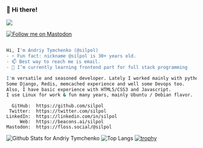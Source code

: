 ### 👋 Hi there!
![](https://komarev.com/ghpvc/?username=silpol&style=flat-square)


<a href="https://floss.social/@silpol" rel="me"><img src="https://img.shields.io/mastodon/follow/109376010072838815?domain=https%3A%2F%2Ffloss.social&label=Follow%20me%20on%20Mastodon&style=social" alt="Follow me on Mastodon" /></a>

<!--
**silpol/silpol** is a ✨ _special_ ✨ repository because its `README.md` (this file) appears on your GitHub profile.

Here are some ideas to get you started:

- 🔭 I’m currently working on ...

- 👯 I’m looking to collaborate on ...
- 🤔 I’m looking for help with ...
- 💬 Ask me about ...
- 😄 Pronouns: ...

-->

```bash

Hi, I'm Andriy Tymchenko (@silpol)
- ⚡ Fun fact: nickname @silpol is 30+ years old.
- 📫 Best way to reach me is email.
- 🌱 I’m currently learning frontend part for full stack programming

I'm versatile and seasoned developer. Lately I worked mainly with python / Flask / uWSGI / NGINX & Postgres.
Some Django, Redis, memcached experience and well some Devops too.
Also, I have basic experience with HTML5/CSS3 and Javascript.
I use Linux for work & fun many years, mainly Ubuntu / Debian flavor.

```

      GitHub:  https://github.com/silpol
     Twitter:  https://twitter.com/silpol
    LinkedIn:  https://linkedin.com/in/silpol
         Web:  https://beacons.ai/silpol
    Mastodon:  https://floss.social/@silpol

![Github Stats for Andriy Tymchenko](https://github-readme-stats.vercel.app/api?username=silpol&show_icons=true&hide_border=true&count_private=true)
![Top Langs](https://github-readme-stats.vercel.app/api/top-langs/?username=silpol&layout=compact&hide_border=true)
[![trophy](https://github-profile-trophy.vercel.app/?username=silpol&column=4&margin-w=15&margin-h=15&no-frame=true)](https://github.com/ryo-ma/github-profile-trophy)
